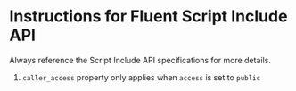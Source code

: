 # Instructions for Fluent Script Include API
Always reference the Script Include API specifications for more details.
1. `caller_access` property only applies when `access` is set to `public`
